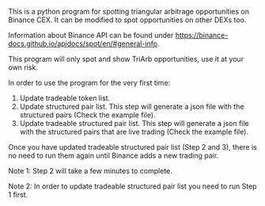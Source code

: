 This is a python program for spotting triangular arbitrage opportunities on Binance CEX. It can be modified to spot opportunities on other DEXs too.

Information about Binance API can be found under https://binance-docs.github.io/apidocs/spot/en/#general-info.

This program will only spot and show TriArb opportunities, use it at your own risk.

In order to use the program for the very first time:

1. Update tradeable token list.
2. Update structured pair list. This step will generate a json file with the structured pairs (Check the example file).
3. Update tradeable structured pair list. This step will generate a json file with the structured pairs that are live trading (Check the example file).

Once you have updated tradeable structured pair list (Step 2 and 3), there is no need to run them again until Binance adds a new trading pair.

Note 1: Step 2 will take a few minutes to complete.

Note 2: In order to update tradeable structured pair list you need to run Step 1 first.